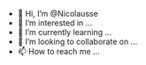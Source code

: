 - 👋 Hi, I’m @Nicolausse
- 👀 I’m interested in ...
- 🌱 I’m currently learning ...
- 💞️ I’m looking to collaborate on ...
- 📫 How to reach me ...

<!---
Nicolausse/Nicolausse is a ✨ special ✨ repository because its `README.md` (this file) appears on your GitHub profile.
You can click the Preview link to take a look at your changes.
--->
